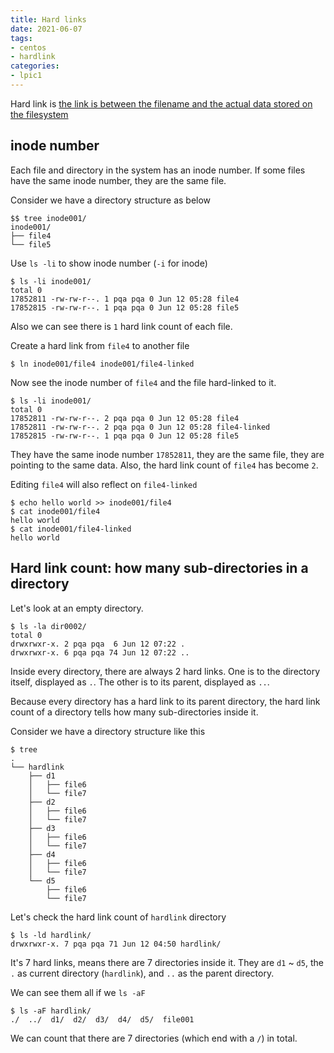 ```yaml
---
title: Hard links
date: 2021-06-07
tags:
- centos
- hardlink
categories:
- lpic1
---
```


Hard link is [the link is between the filename and the actual data stored on the filesystem](https://www.redhat.com/sysadmin/linking-linux-explained)

## inode number

Each file and directory in the system has an inode number. If some files have the same inode number, they are the same file.

Consider we have a directory structure as below

```
$$ tree inode001/
inode001/
├── file4
└── file5
```

Use `ls -li` to show inode number (`-i` for inode)

```
$ ls -li inode001/
total 0
17852811 -rw-rw-r--. 1 pqa pqa 0 Jun 12 05:28 file4
17852815 -rw-rw-r--. 1 pqa pqa 0 Jun 12 05:28 file5
```

Also we can see there is `1` hard link count of each file. 

Create a hard link from `file4` to another file

```
$ ln inode001/file4 inode001/file4-linked
```

Now see the inode number of `file4` and the file hard-linked to it.

```
$ ls -li inode001/
total 0
17852811 -rw-rw-r--. 2 pqa pqa 0 Jun 12 05:28 file4
17852811 -rw-rw-r--. 2 pqa pqa 0 Jun 12 05:28 file4-linked
17852815 -rw-rw-r--. 1 pqa pqa 0 Jun 12 05:28 file5
```

They have the same inode number `17852811`, they are the same file, they are pointing to the same data. Also, the hard link count of `file4` has become `2`.

Editing `file4` will also reflect on `file4-linked`

```
$ echo hello world >> inode001/file4
$ cat inode001/file4
hello world
$ cat inode001/file4-linked 
hello world
```

## Hard link count: how many sub-directories in a directory

Let's look at an empty directory.

```
$ ls -la dir0002/
total 0
drwxrwxr-x. 2 pqa pqa  6 Jun 12 07:22 .
drwxrwxr-x. 6 pqa pqa 74 Jun 12 07:22 ..
```

Inside every directory, there are always 2 hard links. One is to the directory itself, displayed as `.`. The other is to its parent, displayed as `..`.

Because every directory has a hard link to its parent directory, the hard link count of a directory tells how many sub-directories inside it.

Consider we have a directory structure like this

```
$ tree
.
└── hardlink
    ├── d1
    │   ├── file6
    │   └── file7
    ├── d2
    │   ├── file6
    │   └── file7
    ├── d3
    │   ├── file6
    │   └── file7
    ├── d4
    │   ├── file6
    │   └── file7
    └── d5
        ├── file6
        └── file7
```

Let's check the hard link count of `hardlink` directory

```
$ ls -ld hardlink/
drwxrwxr-x. 7 pqa pqa 71 Jun 12 04:50 hardlink/
```

It's 7 hard links, means there are 7 directories inside it. They are `d1` ~ `d5`, the `.` as current directory (`hardlink`), and `..` as the parent directory.

We can see them all if we `ls -aF`

```
$ ls -aF hardlink/
./  ../  d1/  d2/  d3/  d4/  d5/  file001
```

We can count that there are 7 directories (which end with a `/`) in total.